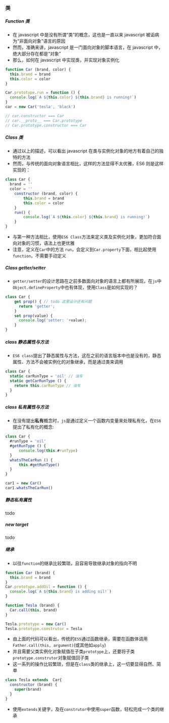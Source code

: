 ### 类

##### Function 类
* 在 javascript 中是没有所谓“类”的概念，这也是一直以来 javascript 被诟病为“非面向对象”语言的原因
* 然而，准确来讲，javascript 是一门面向对象的脚本语言，在 javascript 中，绝大部分存在都是“对象”
* 那么，如何在 javascript 中实现类，并实现对象实例化

```js
function Car (brand, color) {
  this.brand = brand
  this.color = color
}

Car.prototype.run = function () {
  console.log(`A ${this.color} ${this.brand} is running!`) 
}
car = new Car('tesla', 'black')

// car.constructor === Car
// car.__proto__ === Car.prototype
// Car.prototype.constructor === Car
```

##### Class 类
* 通过以上的描述，可以看出 javascript 在类与实例化对象的地方有着自己的独特的方法
* 然而，与传统的面向对象语言相比，这样的方法显得不太优雅，ES6 则是这样实现的：

```js
class Car {
  brand = ''
  color = ''
    constructor (brand, color) {
        this.brand = brand
        this.color = color
    }
    run() {
        console.log(`A ${this.color} ${this.brand} is running!`)
    }
}
```

* 与第一种方法相比，使用`ES6 Class`方法来定义类及实例化对象，更加符合面向对象的习惯，语法上也更优雅
* 注意，定义在`Car`中的方法 `run`，会定义到`Car.property`下面，相比起使用`function`，不需要手动定义


##### Class getter/setter

* `getter/setter`的设计思路在之前多数面向对象的语言上都有所展现，在`js`中`Object.defineProperty`中也有体现，使用`Class`是如何实现的？

```js
class Car {
    get prop() { // todo 这里设计还有问题
      return 'getter';
    }
    set prop(value) {
      console.log('setter: '+value);
    }
}
```

##### class 静态属性与方法

* `ES6 class`提出了静态属性与方法，这在之前的语言版本中也是没有的，静态属性、方法不会被实例化的对象继承，而是通过类来调用 

```js
class Car {
  static carRunType = 'oil' // 油车
  static getCarRunType () {
    return this.carRunType // 油车
  }
}
```

##### class 私有属性与方法

* 在没有提出**私有**概念时，`js`是通过定义一个函数内变量来处理私有化，在`ES6`提出了私有化的概念:

```js
class Car {
  #runType = 'oil'
  #getRunType () {
      console.log(this.#runType)
  }
  whatsTheCarRun () {
      this.#getRunType()
  }
}

car1 = new Car()
car1.whatsTheCarRun()
```

##### 静态私有属性
todo

##### new target
todo

##### 继承

* 以往`function`的继承比较繁琐，且容易导致继承对象的指向不明

```js
function Car (brand) {
  this.brand = brand
}
Car.prototype.addOil = function () {
  console.log(`A ${this.brand} is adding oil!`) 
} 

function Tesla (brand) {
  Car.call(this, brand)
}

Tesla.prototype = new Car()
Tesla.prototype.construtor = Tesla
```

* 由上面的代码可以看出，传统的`ES5`通过函数继承，需要在函数体调用`Father.call(this, argument)`(或其他如`apply`)
* 并且需要父类实例化对象赋值在子类`prototype`上，还要将子类`prototype.construtor`对象赋值回子类
* 这一系列的操作比较繁琐，但是在`class`类的继承上，这一切要显得自然、简单

```js
class Tesla extends  Car{
  constructor (brand) {
    super(brand)
  }
}
```

* 使用`extends`关键字，及在`construtor`中使用`super`函数，轻松完成一个类的继承





